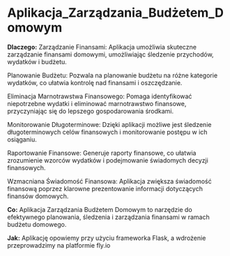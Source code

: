 # Aplikacja_Zarządzania_Budżetem_Domowym

**Dlaczego:**
Zarządzanie Finansami: Aplikacja umożliwia skuteczne zarządzanie finansami domowymi, umożliwiając śledzenie przychodów, wydatków i budżetu.

Planowanie Budżetu: Pozwala na planowanie budżetu na różne kategorie wydatków, co ułatwia kontrolę nad finansami i oszczędzanie.

Eliminacja Marnotrawstwa Finansowego: Pomaga identyfikować niepotrzebne wydatki i eliminować marnotrawstwo finansowe, przyczyniając się do lepszego gospodarowania środkami.

Monitorowanie Długoterminowe: Dzięki aplikacji możliwe jest śledzenie długoterminowych celów finansowych i monitorowanie postępu w ich osiąganiu.

Raportowanie Finansowe: Generuje raporty finansowe, co ułatwia zrozumienie wzorców wydatków i podejmowanie świadomych decyzji finansowych.

Wzmacniana Świadomość Finansowa: Aplikacja zwiększa świadomość finansową poprzez klarowne prezentowanie informacji dotyczących finansów domowych.

**Co:**
Aplikacja Zarządzania Budżetem Domowym to narzędzie do efektywnego planowania, śledzenia i zarządzania finansami w ramach budżetu domowego.

**Jak:**
Aplikację opowiemy przy użyciu frameworka Flask, a wdrożenie przeprowadzimy na platformie fly.io

